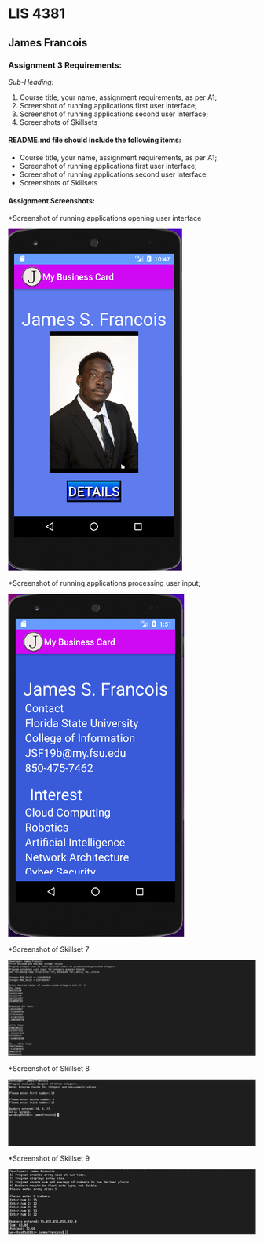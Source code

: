 # LIS 4381 

## James Francois

### Assignment 3 Requirements:

*Sub-Heading:*

1. Course title, your name, assignment requirements, as per A1; 
2. Screenshot of running applications first user interface; 
3. Screenshot of running applications second user interface;
4. Screenshots of Skillsets 

#### README.md file should include the following items:

* Course title, your name, assignment requirements, as per A1; 
* Screenshot of running applications first user interface; 
* Screenshot of running applications second user interface;
* Screenshots of Skillsets 

#### Assignment Screenshots:

*Screenshot of running applications opening user interface 

![Second user interface Screenshot](img/First.png)

*Screenshot of running applications processing user input; 

![Running applications processing user input](img/Second.png) 

*Screenshot of Skillset 7

![Skillset 4: Phone Types](img/Skillset7.png)

*Screenshot of Skillset 8

![Skillset 5: Random Number Generator](img/Skillset8.png)

*Screenshot of Skillset 9

![Skillset 6: Methods](img/Skillset9.png)

